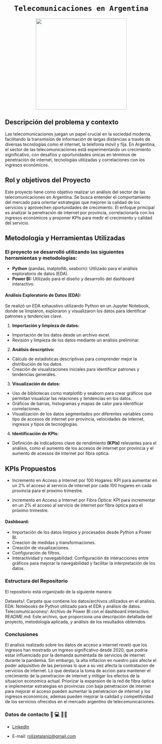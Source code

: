 # <h1 align="center">**`Telecomunicaciones en Argentina`**</h1>

<p align="center">
<img src="Ciudad_conectada.jpg"  height=300>
</p>

## **Descripción del problema y contexto**

Las telecomunicaciones juegan un papel crucial en la sociedad moderna, facilitando la transmisión de información de largas distancias a través de diversas tecnologías como el internet, la telefonía móvil y fija. En Argentina, el sector de las telecomunicaciones está experimentando un crecimiento significativo, con desafíos y oportunidades únicas en términos de penetración de internet, tecnologías utilizadas y correlaciones con los ingresos económicos.

## **Rol y objetivos del Proyecto**

Este proyecto tiene como objetivo realizar un análisis del sector de las telecomunicaciones en Argentina. Se busca entender el comportamiento del mercado para orientar estrategias que mejoren la calidad de los servicios y aprovechen oportunidades de crecimiento. El enfoque principal es analizar la penetración de internet por provincia, correlacionarla con los ingresos económicos y proponer KPIs para medir el crecimiento y calidad del servicio.

## **Metodología y Herramientas Utilizadas**
### El proyecto se desarrolló utilizando las siguientes herramientas y metodologías:

- **Python** (pandas, matplotlib, seaborn): Utilizado para el análisis exploratorio de datos (EDA).
- **Power BI:** Utilizado para el diseño y desarrollo del dashboard interactivo.

#### Análisis Exploratorio de Datos (EDA):

Se realizó un EDA exhaustivo utilizando Python en un Jupyter Notebook, donde se limpiaron, exploraron y visualizaron los datos para identificar patrones y tendencias clave.

1) **Importación y limpieza de datos:**
- Importación de los datos desde un archivo excel.
- Revisión y limpieza de los datos mediante un análisis preliminar.

2) **Análisis descriptivo:**
- Cálculo de estadísticas descriptivas para comprender mejor la distribución de los datos.
- Creación de visualizaciones iniciales para identificar patrones y tendencias generales.

3) **Visualización de datos:**
- Uso de bibliotecas como matplotlib y seaborn para crear gráficos que permitan visualizar las relaciones y tendencias en los datos.
- Gráficos de barras, histogramas y mapas de calor para identificar correlaciones.
- Visualización de los datos segmentados por diferentes variables como tipo de accesos de internet por provincia, velocidades de internet, ingresos y tipos de tecnoglogias.

4) **Identificación de KPIs:**

- Definición de indicadores clave de rendimiento **(KPIs)** relevantes para el análisis, como el aumento de los accesos de internet por provincia y el aumento de acessos de internet por fibra optica.

## **KPIs Propuestos**

- Incremento en Acceso a Internet por 100 Hogares: KPI para aumentar en un 2% el acceso al servicio de internet por cada 100 hogares en cada provincia para el proximo trimestre.

- Incremento en Acceso a Internet por Fibra Óptica: KPI para incrementar en un 2% el acceso al servicio de internet por fibra óptica para el próximo trimestre.

#### Dashboard:

- Importación de los datos limpios y procesados desde Python a Power BI.
- Creacion de medidas y transformaciones.
- Creación de visualizaciones.
- Configuración de filtros.
- Interactividad y navegabilidad: Configuración de interacciones entre gráficos para mejorar la navegabilidad y facilitar la interpretación de los datos.

### Estructura del Repositorio

El repositorio está organizado de la siguiente manera:

Datasets/: Carpeta que contiene los datos/archivos utilizados en el análisis.
EDA: Notebooks de Python utilizado para el EDA y análisis de datos.
Telecomunicaciones/: Archivo de Power BI con el dashboard interactivo.
README.md: Este archivo, que proporciona una descripción detallada del proyecto, metodología aplicada, y análisis de los resultados obtenidos.

### Conclusiones

El analisis realizado sobre los datos de acceso a internet reveló que los ingresos han mostrado un ingreso significativo desde 2020, que podria estar influenciado por la demanda aumentada de servicios de internet durante la pandemia. Sin embargo, la alta inflacion en nuestro pais afecta el poder adquisitivo de las personas lo que a su vez afecta la contratacion de servicios de internet. Lo que destaca la toma de accion para mantener el crecimiento de la penetracion de internet y mitigar los efectos de la situacion economica actual. Priorizar la expansion de la red de fibra óptica e implementar estrategias en provincias con baja penetracion de internet para mejorar el acceso pueden aumentar la penetracion de internet y los ingresos economicos, ademas pueden mejorar la calidad y competitividad de los servicios ofrecidos en el mercado argentino de telecomunicaciones.

### Datos de contacto :love_letter: :computer: :raising_hand_woman:

- [LinkedIn](https://www.linkedin.com/in/rocio-alaniz-4418791ba/)

- E-mail: rolizetalaniz@gmail.com